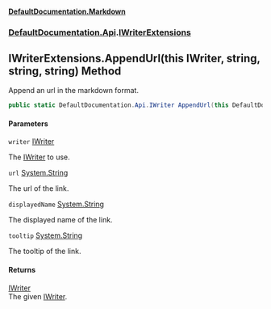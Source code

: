 #### [DefaultDocumentation\.Markdown](../../../index.md 'index')
### [DefaultDocumentation\.Api](../../../index.md#DefaultDocumentation.Api 'DefaultDocumentation\.Api').[IWriterExtensions](index.md 'DefaultDocumentation\.Api\.IWriterExtensions')

## IWriterExtensions\.AppendUrl\(this IWriter, string, string, string\) Method

Append an url in the markdown format\.

```csharp
public static DefaultDocumentation.Api.IWriter AppendUrl(this DefaultDocumentation.Api.IWriter writer, string? url, string? displayedName=null, string? tooltip=null);
```
#### Parameters

<a name='DefaultDocumentation.Api.IWriterExtensions.AppendUrl(thisDefaultDocumentation.Api.IWriter,string,string,string).writer'></a>

`writer` [IWriter](https://github.com/Doraku/DefaultDocumentation/blob/master/documentation/api/DefaultDocumentation/Api/IWriter/index.md 'DefaultDocumentation\.Api\.IWriter')

The [IWriter](https://github.com/Doraku/DefaultDocumentation/blob/master/documentation/api/DefaultDocumentation/Api/IWriter/index.md 'DefaultDocumentation\.Api\.IWriter') to use\.

<a name='DefaultDocumentation.Api.IWriterExtensions.AppendUrl(thisDefaultDocumentation.Api.IWriter,string,string,string).url'></a>

`url` [System\.String](https://docs.microsoft.com/en-us/dotnet/api/System.String 'System\.String')

The url of the link\.

<a name='DefaultDocumentation.Api.IWriterExtensions.AppendUrl(thisDefaultDocumentation.Api.IWriter,string,string,string).displayedName'></a>

`displayedName` [System\.String](https://docs.microsoft.com/en-us/dotnet/api/System.String 'System\.String')

The displayed name of the link\.

<a name='DefaultDocumentation.Api.IWriterExtensions.AppendUrl(thisDefaultDocumentation.Api.IWriter,string,string,string).tooltip'></a>

`tooltip` [System\.String](https://docs.microsoft.com/en-us/dotnet/api/System.String 'System\.String')

The tooltip of the link\.

#### Returns
[IWriter](https://github.com/Doraku/DefaultDocumentation/blob/master/documentation/api/DefaultDocumentation/Api/IWriter/index.md 'DefaultDocumentation\.Api\.IWriter')  
The given [IWriter](https://github.com/Doraku/DefaultDocumentation/blob/master/documentation/api/DefaultDocumentation/Api/IWriter/index.md 'DefaultDocumentation\.Api\.IWriter')\.